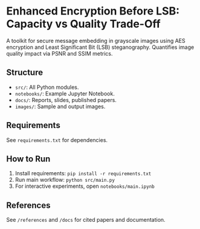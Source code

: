 # Enhanced Encryption Before LSB: Capacity vs Quality Trade-Off

A toolkit for secure message embedding in grayscale images using AES encryption and Least Significant Bit (LSB) steganography. Quantifies image quality impact via PSNR and SSIM metrics. 

## Structure

- `src/`: All Python modules.
- `notebooks/`: Example Jupyter Notebook.
- `docs/`: Reports, slides, published papers.
- `images/`: Sample and output images.

## Requirements

See `requirements.txt` for dependencies.

## How to Run

1. Install requirements: `pip install -r requirements.txt`
2. Run main workflow: `python src/main.py`
3. For interactive experiments, open `notebooks/main.ipynb`

## References

See `/references` and `/docs` for cited papers and documentation.
